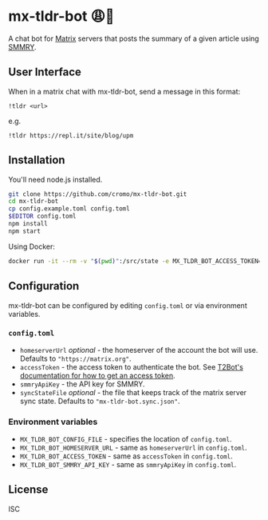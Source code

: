 # mx-tldr-bot 😩🤖

A chat bot for [Matrix](https://matrix.org/) servers that posts the summary of a given article using [SMMRY](https://smmry.com/).

## User Interface

When in a matrix chat with mx-tldr-bot, send a message in this format:

```
!tldr <url>
```

e.g.

```
!tldr https://repl.it/site/blog/upm
```

## Installation

You'll need node.js installed.

```bash
git clone https://github.com/cromo/mx-tldr-bot.git
cd mx-tldr-bot
cp config.example.toml config.toml
$EDITOR config.toml
npm install
npm start
```

Using Docker:

```bash
docker run -it --rm -v "$(pwd)":/src/state -e MX_TLDR_BOT_ACCESS_TOKEN='YOUR ACCESS TOKEN' -e MX_TLDR_BOT_SMMRY_API_KEY='YOUR SMMRY API KEY' -e MX_TLDR_BOT_SYNC_STATE_FILE=state/mx-tldr-bot.sync.json cromo/mx-tldr-bot
```

## Configuration

mx-tldr-bot can be configured by editing `config.toml` or via environment variables.

### `config.toml`

- `homeserverUrl` *optional* - the homeserver of the account the bot will use. Defaults to `"https://matrix.org"`.
- `accessToken` - the access token to authenticate the bot. See [T2Bot's documentation for how to get an access token](https://t2bot.io/docs/access_tokens/).
- `smmryApiKey` - the API key for SMMRY.
- `syncStateFile` *optional* - the file that keeps track of the matrix server sync state. Defaults to `"mx-tldr-bot.sync.json"`.

### Environment variables

- `MX_TLDR_BOT_CONFIG_FILE` - specifies the location of `config.toml`.
- `MX_TLDR_BOT_HOMESERVER_URL` - same as `homeserverUrl` in `config.toml`.
- `MX_TLDR_BOT_ACCESS_TOKEN` - same as `accessToken` in `config.toml`.
- `MX_TLDR_BOT_SMMRY_API_KEY` - same as `smmryApiKey` in `config.toml`.

## License

ISC